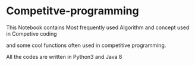 # Competitve-programming
This Notebook contains Most frequently used Algorithm and concept used in Competive coding

and some cool functions often used in competitive programming.

All the codes are written in Python3 and Java 8
